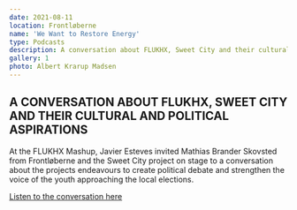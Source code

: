 ```yaml
---
date: 2021-08-11
location: Frontløberne
name: 'We Want to Restore Energy'
type: Podcasts
description: A conversation about FLUKHX, Sweet City and their cultural and political aspirations
gallery: 1
photo: Albert Krarup Madsen
---
```


## A CONVERSATION ABOUT FLUKHX, SWEET CITY AND THEIR CULTURAL AND POLITICAL ASPIRATIONS

At the FLUKHX Mashup, Javier Esteves invited Mathias Brander Skovsted from Frontløberne and the Sweet City project on stage to a conversation about the projects endeavours to create political debate and strengthen the voice of the youth approaching the local elections.

[Listen to the conversation here](https://soundcloud.com/ccube_aarhus/mathias-live-episode)
